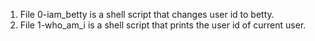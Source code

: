 1. File 0-iam_betty is a shell script that changes user id to betty.
2. File 1-who_am_i is a shell script that prints the user id of current user.
